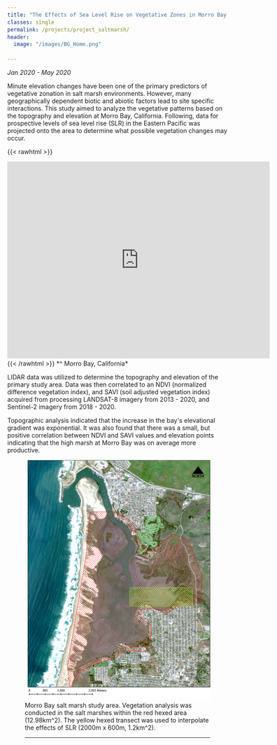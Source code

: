```yaml
---
title: "The Effects of Sea Level Rise on Vegetative Zones in Morro Bay, California"
classes: single
permalink: /projects/project_saltmarsh/
header:
  image: "/images/BG_Home.png"

---
```

*Jan 2020 - May 2020*

Minute elevation changes have been one of the primary predictors of vegetative zonation in salt marsh environments. However, many geographically dependent biotic and abiotic factors lead to site specific interactions. This study aimed to analyze the vegetative patterns based on the topography and elevation at Morro Bay, California. Following, data for prospective levels of sea level rise (SLR) in the Eastern Pacific was projected onto the area to determine what possible vegetation changes may occur.

{{< rawhtml >}}
<iframe src="https://www.google.com/maps/embed?pb=!1m18!1m12!1m3!1d37866.82960380475!2d-120.85962739160765!3d35.341204517147524!2m3!1f0!2f0!3f0!3m2!1i1024!2i768!4f13.1!3m3!1m2!1s0x0%3A0x0!2zMzXCsDIwJzE0LjYiTiAxMjDCsDUwJzU3LjQiVw!5e1!3m2!1sen!2sus!4v1593413687274!5m2!1sen!2sus" width="600" height="450" frameborder="0" style="border:0;" allowfullscreen="">

</iframe>
{{< /rawhtml >}}
*^ Morro Bay, California*

LIDAR data was utilized to determine the topography and elevation of the primary study area.  Data was then correlated to an NDVI (normalized difference vegetation index), and SAVI (soil adjusted vegetation index) acquired from processing LANDSAT-8 imagery from 2013 - 2020, and Sentinel-2 imagery from 2018 - 2020.

Topographic analysis indicated that the increase in the bay's elevational gradient was exponential. It was also found that there was a small, but positive correlation between NDVI and SAVI values and elevation points indicating that the high marsh at Morro Bay was on average more productive.

<figure>
    <a href="/images/SaltMarshStudyArea.png"><img src="/images/SaltMarshStudyArea.png"></a>
    <figcaption> Morro Bay salt marsh study area. Vegetation analysis was conducted in the salt marshes within the red hexed area (12.98km^2). The yellow hexed transect was used to interpolate the effects of SLR (2000m x 600m, 1.2km^2).

---

